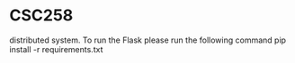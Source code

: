 # CSC258
distributed system.
To run the Flask please run the following command
pip install -r requirements.txt
